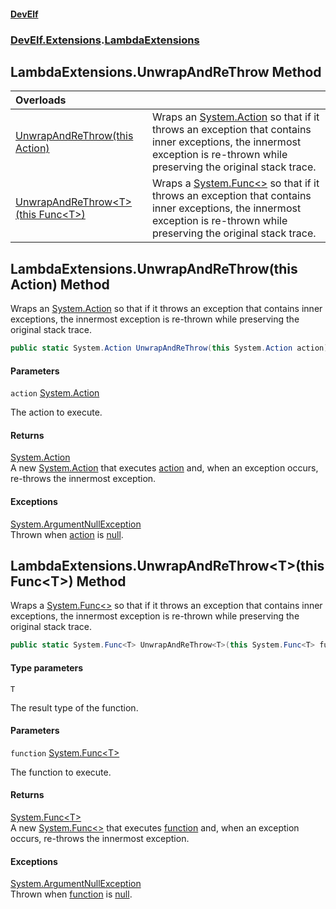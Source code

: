 #### [DevElf](README.md 'README')
### [DevElf\.Extensions](DevElf.Extensions.md 'DevElf\.Extensions').[LambdaExtensions](LambdaExtensions.md 'DevElf\.Extensions\.LambdaExtensions')

## LambdaExtensions\.UnwrapAndReThrow Method

| Overloads | |
| :--- | :--- |
| [UnwrapAndReThrow\(this Action\)](LambdaExtensions.UnwrapAndReThrow.md#DevElf.Extensions.LambdaExtensions.UnwrapAndReThrow(thisSystem.Action) 'DevElf\.Extensions\.LambdaExtensions\.UnwrapAndReThrow\(this System\.Action\)') | Wraps an [System\.Action](https://learn.microsoft.com/en-us/dotnet/api/system.action 'System\.Action') so that if it throws an exception that contains inner exceptions, the innermost exception is re\-thrown while preserving the original stack trace\. |
| [UnwrapAndReThrow&lt;T&gt;\(this Func&lt;T&gt;\)](LambdaExtensions.UnwrapAndReThrow.md#DevElf.Extensions.LambdaExtensions.UnwrapAndReThrow_T_(thisSystem.Func_T_) 'DevElf\.Extensions\.LambdaExtensions\.UnwrapAndReThrow\<T\>\(this System\.Func\<T\>\)') | Wraps a [System\.Func&lt;&gt;](https://learn.microsoft.com/en-us/dotnet/api/system.func-1 'System\.Func\`1') so that if it throws an exception that contains inner exceptions, the innermost exception is re\-thrown while preserving the original stack trace\. |

<a name='DevElf.Extensions.LambdaExtensions.UnwrapAndReThrow(thisSystem.Action)'></a>

## LambdaExtensions\.UnwrapAndReThrow\(this Action\) Method

Wraps an [System\.Action](https://learn.microsoft.com/en-us/dotnet/api/system.action 'System\.Action') so that if it throws an exception that contains
inner exceptions, the innermost exception is re\-thrown while preserving the
original stack trace\.

```csharp
public static System.Action UnwrapAndReThrow(this System.Action action);
```
#### Parameters

<a name='DevElf.Extensions.LambdaExtensions.UnwrapAndReThrow(thisSystem.Action).action'></a>

`action` [System\.Action](https://learn.microsoft.com/en-us/dotnet/api/system.action 'System\.Action')

The action to execute\.

#### Returns
[System\.Action](https://learn.microsoft.com/en-us/dotnet/api/system.action 'System\.Action')  
A new [System\.Action](https://learn.microsoft.com/en-us/dotnet/api/system.action 'System\.Action') that executes [action](LambdaExtensions.md#DevElf.Extensions.LambdaExtensions.UnwrapAndReThrow(thisSystem.Action).action 'DevElf\.Extensions\.LambdaExtensions\.UnwrapAndReThrow\(this System\.Action\)\.action') and, when an
exception occurs, re\-throws the innermost exception\.

#### Exceptions

[System\.ArgumentNullException](https://learn.microsoft.com/en-us/dotnet/api/system.argumentnullexception 'System\.ArgumentNullException')  
Thrown when [action](LambdaExtensions.md#DevElf.Extensions.LambdaExtensions.UnwrapAndReThrow(thisSystem.Action).action 'DevElf\.Extensions\.LambdaExtensions\.UnwrapAndReThrow\(this System\.Action\)\.action') is [null](https://docs.microsoft.com/en-us/dotnet/csharp/language-reference/keywords/null 'https://docs\.microsoft\.com/en\-us/dotnet/csharp/language\-reference/keywords/null')\.

<a name='DevElf.Extensions.LambdaExtensions.UnwrapAndReThrow_T_(thisSystem.Func_T_)'></a>

## LambdaExtensions\.UnwrapAndReThrow\<T\>\(this Func\<T\>\) Method

Wraps a [System\.Func&lt;&gt;](https://learn.microsoft.com/en-us/dotnet/api/system.func-1 'System\.Func\`1') so that if it throws an exception that
contains inner exceptions, the innermost exception is re\-thrown while preserving
the original stack trace\.

```csharp
public static System.Func<T> UnwrapAndReThrow<T>(this System.Func<T> function);
```
#### Type parameters

<a name='DevElf.Extensions.LambdaExtensions.UnwrapAndReThrow_T_(thisSystem.Func_T_).T'></a>

`T`

The result type of the function\.
#### Parameters

<a name='DevElf.Extensions.LambdaExtensions.UnwrapAndReThrow_T_(thisSystem.Func_T_).function'></a>

`function` [System\.Func&lt;](https://learn.microsoft.com/en-us/dotnet/api/system.func-1 'System\.Func\`1')[T](LambdaExtensions.md#DevElf.Extensions.LambdaExtensions.UnwrapAndReThrow_T_(thisSystem.Func_T_).T 'DevElf\.Extensions\.LambdaExtensions\.UnwrapAndReThrow\<T\>\(this System\.Func\<T\>\)\.T')[&gt;](https://learn.microsoft.com/en-us/dotnet/api/system.func-1 'System\.Func\`1')

The function to execute\.

#### Returns
[System\.Func&lt;](https://learn.microsoft.com/en-us/dotnet/api/system.func-1 'System\.Func\`1')[T](LambdaExtensions.md#DevElf.Extensions.LambdaExtensions.UnwrapAndReThrow_T_(thisSystem.Func_T_).T 'DevElf\.Extensions\.LambdaExtensions\.UnwrapAndReThrow\<T\>\(this System\.Func\<T\>\)\.T')[&gt;](https://learn.microsoft.com/en-us/dotnet/api/system.func-1 'System\.Func\`1')  
A new [System\.Func&lt;&gt;](https://learn.microsoft.com/en-us/dotnet/api/system.func-1 'System\.Func\`1') that executes [function](LambdaExtensions.md#DevElf.Extensions.LambdaExtensions.UnwrapAndReThrow_T_(thisSystem.Func_T_).function 'DevElf\.Extensions\.LambdaExtensions\.UnwrapAndReThrow\<T\>\(this System\.Func\<T\>\)\.function') and, when an
exception occurs, re\-throws the innermost exception\.

#### Exceptions

[System\.ArgumentNullException](https://learn.microsoft.com/en-us/dotnet/api/system.argumentnullexception 'System\.ArgumentNullException')  
Thrown when [function](LambdaExtensions.md#DevElf.Extensions.LambdaExtensions.UnwrapAndReThrow_T_(thisSystem.Func_T_).function 'DevElf\.Extensions\.LambdaExtensions\.UnwrapAndReThrow\<T\>\(this System\.Func\<T\>\)\.function') is [null](https://docs.microsoft.com/en-us/dotnet/csharp/language-reference/keywords/null 'https://docs\.microsoft\.com/en\-us/dotnet/csharp/language\-reference/keywords/null')\.